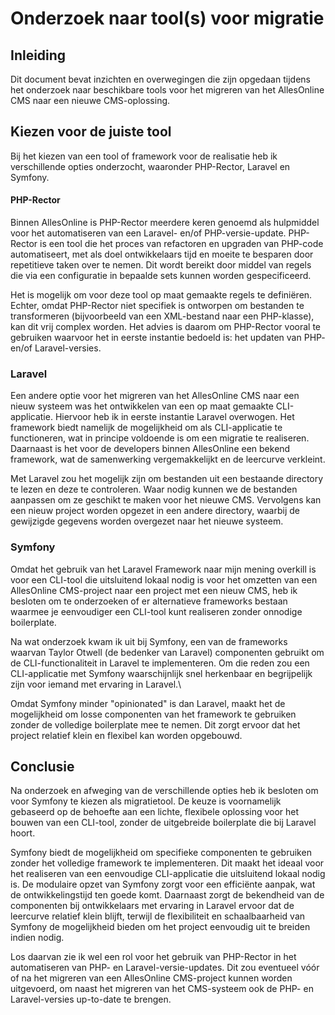 # Onderzoek naar tool(s) voor migratie

## Inleiding

Dit document bevat inzichten en overwegingen die zijn opgedaan tijdens het onderzoek naar beschikbare tools voor het migreren van het AllesOnline CMS naar een nieuwe CMS-oplossing.

## Kiezen voor de juiste tool

Bij het kiezen van een tool of framework voor de realisatie heb ik verschillende opties onderzocht, waaronder PHP-Rector, Laravel en Symfony.

#### PHP-Rector

Binnen AllesOnline is PHP-Rector meerdere keren genoemd als hulpmiddel voor het automatiseren van een Laravel- en/of PHP-versie-update. PHP-Rector is een tool die het proces van refactoren en upgraden van PHP-code automatiseert, met als doel ontwikkelaars tijd en moeite te besparen door repetitieve taken over te nemen. Dit wordt bereikt door middel van regels die via een configuratie in bepaalde sets kunnen worden gespecificeerd.

Het is mogelijk om voor deze tool op maat gemaakte regels te definiëren. Echter, omdat PHP-Rector niet specifiek is ontworpen om bestanden te transformeren (bijvoorbeeld van een XML-bestand naar een PHP-klasse), kan dit vrij complex worden. Het advies is daarom om PHP-Rector vooral te gebruiken waarvoor het in eerste instantie bedoeld is: het updaten van PHP- en/of Laravel-versies.

### Laravel

Een andere optie voor het migreren van het AllesOnline CMS naar een nieuw systeem was het ontwikkelen van een op maat gemaakte CLI-applicatie. Hiervoor heb ik in eerste instantie Laravel overwogen. Het framework biedt namelijk de mogelijkheid om als CLI-applicatie te functioneren, wat in principe voldoende is om een migratie te realiseren. Daarnaast is het voor de developers binnen AllesOnline een bekend framework, wat de samenwerking vergemakkelijkt en de leercurve verkleint.

Met Laravel zou het mogelijk zijn om bestanden uit een bestaande directory te lezen en deze te controleren. Waar nodig kunnen we de bestanden aanpassen om ze geschikt te maken voor het nieuwe CMS. Vervolgens kan een nieuw project worden opgezet in een andere directory, waarbij de gewijzigde gegevens worden overgezet naar het nieuwe systeem.

### Symfony

Omdat het gebruik van het Laravel Framework naar mijn mening overkill is voor een CLI-tool die uitsluitend lokaal nodig is voor het omzetten van een AllesOnline CMS-project naar een project met een nieuw CMS, heb ik besloten om te onderzoeken of er alternatieve frameworks bestaan waarmee je eenvoudiger een CLI-tool kunt realiseren zonder onnodige boilerplate.

Na wat onderzoek kwam ik uit bij Symfony, een van de frameworks waarvan Taylor Otwell (de bedenker van Laravel) componenten gebruikt om de CLI-functionaliteit in Laravel te implementeren. Om die reden zou een CLI-applicatie met Symfony waarschijnlijk snel herkenbaar en begrijpelijk zijn voor iemand met ervaring in Laravel.\

Omdat Symfony minder "opinionated" is dan Laravel, maakt het de mogelijkheid om losse componenten van het framework te gebruiken zonder de volledige boilerplate mee te nemen. Dit zorgt ervoor dat het project relatief klein en flexibel kan worden opgebouwd.

## Conclusie

Na onderzoek en afweging van de verschillende opties heb ik besloten om voor Symfony te kiezen als migratietool. De keuze is voornamelijk gebaseerd op de behoefte aan een lichte, flexibele oplossing voor het bouwen van een CLI-tool, zonder de uitgebreide boilerplate die bij Laravel hoort.

Symfony biedt de mogelijkheid om specifieke componenten te gebruiken zonder het volledige framework te implementeren. Dit maakt het ideaal voor het realiseren van een eenvoudige CLI-applicatie die uitsluitend lokaal nodig is. De modulaire opzet van Symfony zorgt voor een efficiënte aanpak, wat de ontwikkelingstijd ten goede komt. Daarnaast zorgt de bekendheid van de componenten bij ontwikkelaars met ervaring in Laravel ervoor dat de leercurve relatief klein blijft, terwijl de flexibiliteit en schaalbaarheid van Symfony de mogelijkheid bieden om het project eenvoudig uit te breiden indien nodig.

Los daarvan zie ik wel een rol voor het gebruik van PHP-Rector in het automatiseren van PHP- en Laravel-versie-updates. Dit zou eventueel vóór of na het migreren van een AllesOnline CMS-project kunnen worden uitgevoerd, om naast het migreren van het CMS-systeem ook de PHP- en Laravel-versies up-to-date te brengen.